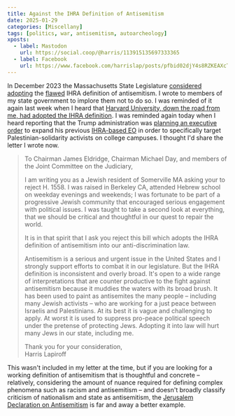 ```yaml
---
title: Against the IHRA Definition of Antisemitism
date: 2025-01-29
categories: [Miscellany]
tags: [politics, war, antisemitism, autoarcheology]
xposts:
  - label: Mastodon
    url: https://social.coop/@harris/113915135697333365
  - label: Facebook
    url: https://www.facebook.com/harrislap/posts/pfbid02djY4s8RZKEAXcTvm1FMLJXsR9or3HvPqbLF8oKR4FHZEzMbiTx81TFG5ThA4iFo3l
---
```


In December 2023 the Massachusetts State Legislature [considered adopting](https://malegislature.gov/Bills/193/H1558) the [flawed](https://en.wikipedia.org/wiki/Working_definition_of_antisemitism#Criticism) IHRA definition of antisemitism. I wrote to members of my state government to implore them not to do so. I was reminded of it again last week when I heard that [Harvard University, down the road from me, had adopted the IHRA definition](https://www.theguardian.com/education/2025/jan/21/harvard-antisemitism-lawsuit-settlement). I was reminded again today when I heard reporting that the Trump administration was [planning an executive order](https://forward.com/news/692632/trump-antisemitism-executive-order/) to expand his previous [IHRA-based EO](https://trumpwhitehouse.archives.gov/presidential-actions/executive-order-combating-anti-semitism/) in order to specifically target Palestinian-solidarity activists on college campuses. I thought I'd share the letter I wrote now.

> To Chairman James Eldridge, Chairman Michael Day, and members of the Joint Committee on the Judiciary,
>
> I am writing you as a Jewish resident of Somerville MA asking your to reject H. 1558. I was raised in Berkeley CA, attended Hebrew school on weekday evenings and weekends; I was fortunate to be part of a progressive Jewish community that encouraged serious engagement with political issues. I was taught to take a second look at everything, that we should be critical and thoughtful in our quest to repair the world.
>
> It is in that spirit that I ask you reject this bill which adopts the IHRA definition of antisemitism into our anti-discrimination law.
>
> Antisemitism is a serious and urgent issue in the United States and I strongly support efforts to combat it in our legislature. But the IHRA definition is inconsistent and overly broad. It's open to a wide range of interpretations that are counter productive to the fight against antisemitism because it muddies the waters with its broad brush. It has been used to paint as antisemites the many people – including many Jewish activists – who are working for a just peace between Israelis and Palestinians. At its best it is vague and challenging to apply. At worst it is used to suppress pro-peace political speech under the pretense of protecting Jews. Adopting it into law will hurt many Jews in our state, including me.
>
> Thank you for your consideration,  
> Harris Lapiroff

This wasn't included in my letter at the time, but if you are looking for a working definition of antisemitism that is thoughtful and concrete – relatively, considering the amount of nuance required for defining complex phenomena such as racism and antisemitism – and doesn't broadly classify criticism of nationalism and state as antisemitism, the [Jerusalem Declaration on Antisemitism](https://jerusalemdeclaration.org/) is far and away a better example.
